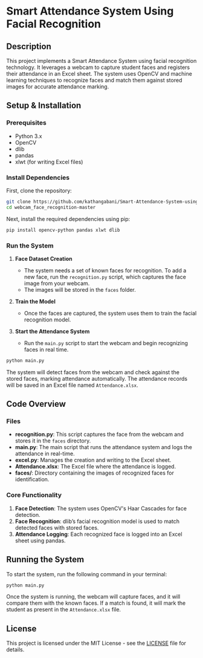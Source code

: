 
# Smart Attendance System Using Facial Recognition

## Description
This project implements a Smart Attendance System using facial recognition technology. It leverages a webcam to capture student faces and registers their attendance in an Excel sheet. The system uses OpenCV and machine learning techniques to recognize faces and match them against stored images for accurate attendance marking.

## Setup & Installation

### Prerequisites
- Python 3.x
- OpenCV
- dlib
- pandas
- xlwt (for writing Excel files)

### Install Dependencies
First, clone the repository:

```bash
git clone https://github.com/kathangabani/Smart-Attendance-System-using-Facial-Recognition.git
cd webcam_face_recognition-master
```

Next, install the required dependencies using pip:

```bash
pip install opencv-python pandas xlwt dlib
```

### Run the System
1. **Face Dataset Creation**
   - The system needs a set of known faces for recognition. To add a new face, run the `recognition.py` script, which captures the face image from your webcam.
   - The images will be stored in the `faces` folder.

2. **Train the Model**
   - Once the faces are captured, the system uses them to train the facial recognition model.

3. **Start the Attendance System**
   - Run the `main.py` script to start the webcam and begin recognizing faces in real time.

```bash
python main.py
```

The system will detect faces from the webcam and check against the stored faces, marking attendance automatically. The attendance records will be saved in an Excel file named `Attendance.xlsx`.

## Code Overview

### Files
- **recognition.py**: This script captures the face from the webcam and stores it in the `faces` directory.
- **main.py**: The main script that runs the attendance system and logs the attendance in real-time.
- **excel.py**: Manages the creation and writing to the Excel sheet.
- **Attendance.xlsx**: The Excel file where the attendance is logged.
- **faces/**: Directory containing the images of recognized faces for identification.

### Core Functionality
1. **Face Detection**: The system uses OpenCV's Haar Cascades for face detection.
2. **Face Recognition**: dlib’s facial recognition model is used to match detected faces with stored faces.
3. **Attendance Logging**: Each recognized face is logged into an Excel sheet using pandas.

## Running the System

To start the system, run the following command in your terminal:

```bash
python main.py
```

Once the system is running, the webcam will capture faces, and it will compare them with the known faces. If a match is found, it will mark the student as present in the `Attendance.xlsx` file.

## License
This project is licensed under the MIT License - see the [LICENSE](LICENSE) file for details.

